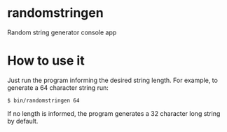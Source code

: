 # randomstringen

Random string generator console app

# How to use it
Just run the program informing the desired string length. For example, to generate a 64 character string run:

``
$ bin/randomstringen 64
``

If no length is informed, the program generates a 32 character long string by default.
